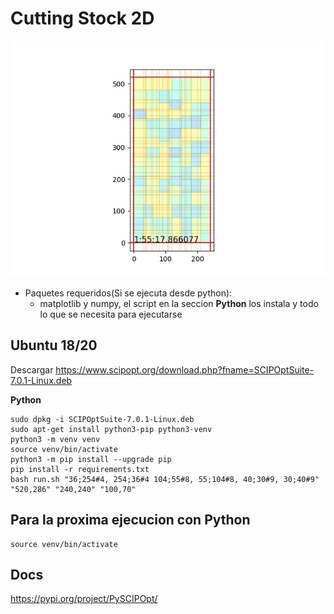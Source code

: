 
# Cutting Stock 2D

![alt text](https://github.com/agusalex/CuttingStock2D/blob/main/out/WhatsApp%20Image%202020-12-11%20at%208.24.56%20PM.jpeg?raw=true)

 - Paquetes requeridos(Si se ejecuta desde python):  
	 - matplotlib y numpy, el script en la seccion **Python** los instala y todo lo que se necesita para
   ejecutarse 

## Ubuntu 18/20
Descargar https://www.scipopt.org/download.php?fname=SCIPOptSuite-7.0.1-Linux.deb

**Python**

    sudo dpkg -i SCIPOptSuite-7.0.1-Linux.deb
    sudo apt-get install python3-pip python3-venv
    python3 -m venv venv
    source venv/bin/activate
    python3 -m pip install --upgrade pip
    pip install -r requirements.txt
    bash run.sh "36;254#4, 254;36#4 104;55#8, 55;104#8, 40;30#9, 30;40#9" "520,286" "240,240" "100,70"
    


## Para la proxima ejecucion con Python
    source venv/bin/activate
## Docs
https://pypi.org/project/PySCIPOpt/
